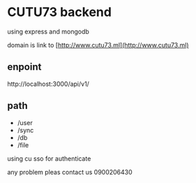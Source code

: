 # CUTU73 backend

using express and mongodb

domain is link to [http://www.cutu73.ml](http://www.cutu73.ml)

## enpoint

http://localhost:3000/api/v1/

## path

- /user
- /sync
- /db
- /file

using cu sso for authenticate

any problem pleas contact us 0900206430
